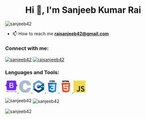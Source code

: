 <h1 align="center">Hi 👋, I'm Sanjeeb Kumar Rai</h1>
<p align="left"> <img src="https://komarev.com/ghpvc/?username=sanjeeb42&label=Profile%20views&color=0e75b6&style=flat" alt="sanjeeb42" /> </p>

- 📫 How to reach me **raisanjeeb42@gmail.com**

<h3 align="left">Connect with me:</h3>
<p align="left">
<!-- <a href="https://instagram.com/sanjeeb_42" target="blank"><img align="center" src="https://raw.githubusercontent.com/rahuldkjain/github-profile-readme-generator/master/src/images/icons/Social/instagram.svg" alt="sanjeeb_42" height="30" width="40" /></a>
<!-- <a href="https://codeforces.com/profile/sanjeeb42" target="blank"><img align="center" src="https://raw.githubusercontent.com/rahuldkjain/github-profile-readme-generator/master/src/images/icons/Social/codeforces.svg" alt="sanjeeb42" height="30" width="40" /></a> -->
<a href="https://www.leetcode.com/sanjeeb42" target="blank"><img align="center" src="https://raw.githubusercontent.com/rahuldkjain/github-profile-readme-generator/master/src/images/icons/Social/leet-code.svg" alt="sanjeeb42" height="30" width="40" /></a>
<a href="https://auth.geeksforgeeks.org/user/raisanjeeb42" target="blank"><img align="center" src="https://raw.githubusercontent.com/rahuldkjain/github-profile-readme-generator/master/src/images/icons/Social/geeks-for-geeks.svg" alt="raisanjeeb42" height="30" width="40" /></a>
</p>

<h3 align="left">Languages and Tools:</h3>
<p align="left"> <a href="https://getbootstrap.com" target="_blank" rel="noreferrer"> <img src="https://raw.githubusercontent.com/devicons/devicon/master/icons/bootstrap/bootstrap-plain-wordmark.svg" alt="bootstrap" width="40" height="40"/> </a> <a href="https://www.cprogramming.com/" target="_blank" rel="noreferrer"> <img src="https://raw.githubusercontent.com/devicons/devicon/master/icons/c/c-original.svg" alt="c" width="40" height="40"/> </a> <a href="https://www.w3schools.com/cpp/" target="_blank" rel="noreferrer"> <img src="https://raw.githubusercontent.com/devicons/devicon/master/icons/cplusplus/cplusplus-original.svg" alt="cplusplus" width="40" height="40"/> </a> <a href="https://www.w3schools.com/css/" target="_blank" rel="noreferrer"> <img src="https://raw.githubusercontent.com/devicons/devicon/master/icons/css3/css3-original-wordmark.svg" alt="css3" width="40" height="40"/> </a> <a href="https://www.w3.org/html/" target="_blank" rel="noreferrer"> <img src="https://raw.githubusercontent.com/devicons/devicon/master/icons/html5/html5-original-wordmark.svg" alt="html5" width="40" height="40"/> </a> <a href="https://developer.mozilla.org/en-US/docs/Web/JavaScript" target="_blank" rel="noreferrer"> <img src="https://raw.githubusercontent.com/devicons/devicon/master/icons/javascript/javascript-original.svg" alt="javascript" width="40" height="40"/> </a> </p>

<p><img align="left" src="https://github-readme-stats.vercel.app/api/top-langs?username=sanjeeb42&show_icons=true&locale=en&layout=compact" alt="sanjeeb42" /></p>

<p>&nbsp;<img align="center" src="https://github-readme-stats.vercel.app/api?username=sanjeeb42&show_icons=true&locale=en" alt="sanjeeb42" /></p>

<p><img align="center" src="https://github-readme-streak-stats.herokuapp.com/?user=sanjeeb42&" alt="sanjeeb42" /></p>

